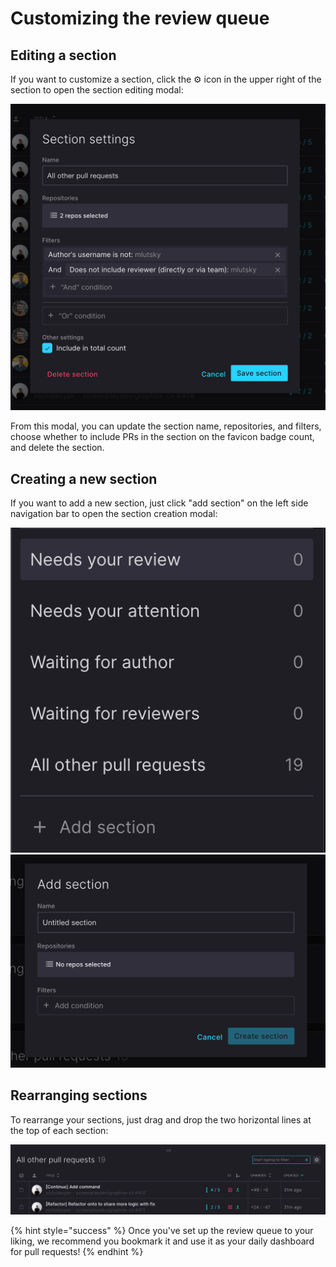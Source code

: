 # Customizing the review queue

## Editing a section

If you want to customize a section, click the ⚙️ icon in the upper right of the section to open the section editing modal:

![](<../../.gitbook/assets/Screen Shot 2021-10-14 at 7.58.11 PM.png>)

From this modal, you can update the section name, repositories, and filters, choose whether to include PRs in the section on the favicon badge count, and delete the section.

## Creating a new section

If you want to add a new section, just click "add section" on the left side navigation bar to open the section creation modal:

![](<../../.gitbook/assets/Screen Shot 2021-10-14 at 8.04.36 PM.png>) ![](<../../.gitbook/assets/Screen Shot 2021-10-14 at 8.04.50 PM.png>)

## Rearranging sections

To rearrange your sections, just drag and drop the two horizontal lines at the top of each section:

![](<../../.gitbook/assets/Screen Shot 2021-10-14 at 8.06.47 PM.png>)

{% hint style="success" %}
Once you've set up the review queue to your liking, we recommend you bookmark it and use it as your daily dashboard for pull requests!
{% endhint %}

